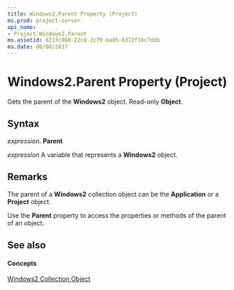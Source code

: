 ```yaml
---
title: Windows2.Parent Property (Project)
ms.prod: project-server
api_name:
- Project.Windows2.Parent
ms.assetid: 621fc860-22c8-2c79-ba85-6372f16c7ddb
ms.date: 06/08/2017
---
```



# Windows2.Parent Property (Project)

Gets the parent of the **Windows2** object. Read-only **Object**.


## Syntax

 _expression_. **Parent**

 _expression_ A variable that represents a **Windows2** object.


## Remarks

The parent of a **Windows2** collection object can be the **Application** or a **Project** object.

Use the **Parent** property to access the properties or methods of the parent of an object.


## See also


#### Concepts


[Windows2 Collection Object](windows2-object-project.md)
